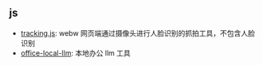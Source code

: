 ## js

- [tracking.js](./tracking.js/): webw 网页端通过摄像头进行人脸识别的抓拍工具，不包含人脸识别
- [office-local-llm](./office-local-llm/): 本地办公 llm 工具
